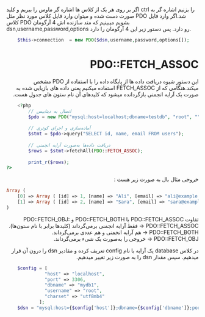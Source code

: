 اگر بر روی هر یک از کلاس ها اشاره گر ماوس را ببریم و کلید ctrl را بزنیم اشاره گر به صورت دست شده و میتوان وارد فایل کلاس مورد نظر مثل PDO شد.اگر وارد فایل کلاس PDO بشویم میبینیم که متد سازنده اش 4 آرگومان dsn,username,password,options رو دارد. پس دستور زیر این 4 آرگومان را دارد.
<div dir="ltr">

```php
    $this->connection  = new PDO($dsn,username,password,options[]);
```
<div dir="rtl">

# PDO::FETCH_ASSOC
این دستور شیوه دریافت داده ها از پایگاه داده را با استفاده از PDO مشخص میکند.هنگامی که از FETCH_ASSOC استفاده میکنیم یعنی داده های بازیابی شده به صورت یک آرایه انجمنی بازگردانده میشود که کلیدهای آن نام ستون های جدول هست.
<div dir="ltr">

```php
    <?php
        // اتصال به دیتابیس
        $pdo = new PDO("mysql:host=localhost;dbname=testdb", "root", "");
        
        // آماده‌سازی و اجرای کوئری
        $stmt = $pdo->query("SELECT id, name, email FROM users");
        
        // دریافت داده‌ها به‌صورت آرایه انجمنی
        $rows = $stmt->fetchAll(PDO::FETCH_ASSOC);
        
        print_r($rows);
?>

```
<div dir="rtl">
خروجی مثال بال به صورت زیر هست :
<div dir="ltr">

```php
Array (
    [0] => Array ( [id] => 1, [name] => "Ali", [email] => "ali@example.com" )
    [1] => Array ( [id] => 2, [name] => "Sara", [email] => "sara@example.com" )
)

```
<div dir="rtl">

تفاوت PDO::FETCH_ASSOC با PDO::FETCH_BOTH و PDO::FETCH_OBJ:
PDO::FETCH_ASSOC → فقط آرایه انجمنی برمی‌گرداند (کلیدها برابر با نام ستون‌ها).
PDO::FETCH_BOTH → هم آرایه انجمنی و هم عددی برمی‌گرداند.
PDO::FETCH_OBJ → خروجی را به‌صورت یک شیء برمی‌گرداند.

در کلاس database  یک آرایه با نام config تعریف کرده و مقادیر dsn را درون آن قرار میدهیم.
سپس مقدار dsn را به صورت زیر تغییر میدهیم.
<div dir="ltr">

```php
    $config = [
              "host" => "localhost",
              "port" => 3306,
              "dbname" => "mydb1",
              "username" => "root",
              "charset" => "utf8mb4"
            ];
    $dsn = "mysql:host={$config['host']};dbname={$config['dbname']};port={$config['port']};charset={$config['charset']}";
```